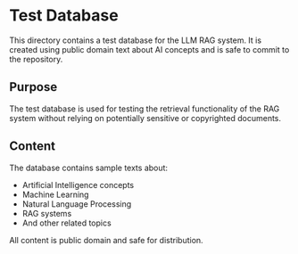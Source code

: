 # Test Database

This directory contains a test database for the LLM RAG system. It is created using public domain text about AI concepts and is safe to commit to the repository.

## Purpose

The test database is used for testing the retrieval functionality of the RAG system without relying on potentially sensitive or copyrighted documents.

## Content

The database contains sample texts about:
- Artificial Intelligence concepts
- Machine Learning
- Natural Language Processing
- RAG systems
- And other related topics

All content is public domain and safe for distribution.
